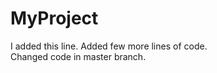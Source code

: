# MyProject
I added this line.
Added few more lines of code.<br>
Changed code in master branch.<br>
